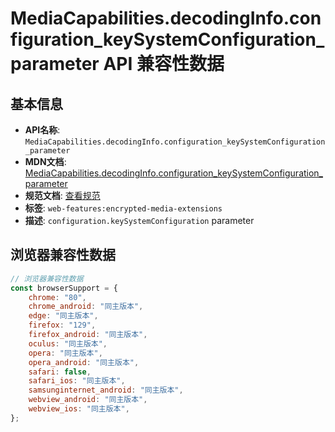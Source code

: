 # MediaCapabilities.decodingInfo.configuration_keySystemConfiguration_parameter API 兼容性数据

## 基本信息

- **API名称**: `MediaCapabilities.decodingInfo.configuration_keySystemConfiguration_parameter`
- **MDN文档**: [MediaCapabilities.decodingInfo.configuration_keySystemConfiguration_parameter](https://developer.mozilla.org/docs/Web/API/MediaCapabilities/decodingInfo#keysystemconfiguration)
- **规范文档**: [查看规范](https://w3c.github.io/media-capabilities/#dom-mediadecodingconfiguration-keysystemconfiguration)
- **标签**: `web-features:encrypted-media-extensions`
- **描述**: `configuration.keySystemConfiguration` parameter

## 浏览器兼容性数据

```javascript
// 浏览器兼容性数据
const browserSupport = {
    chrome: "80",
    chrome_android: "同主版本",
    edge: "同主版本",
    firefox: "129",
    firefox_android: "同主版本",
    oculus: "同主版本",
    opera: "同主版本",
    opera_android: "同主版本",
    safari: false,
    safari_ios: "同主版本",
    samsunginternet_android: "同主版本",
    webview_android: "同主版本",
    webview_ios: "同主版本",
};

```

